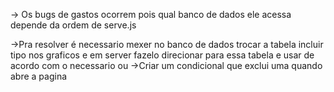 -> Os bugs de gastos ocorrem pois  qual banco de dados ele acessa depende da ordem de serve.js

->Pra resolver é necessario mexer no banco de dados trocar a tabela incluir tipo nos graficos e em server fazelo direcionar para essa tabela e usar de acordo com o necessario
  ou
->Criar um condicional que exclui uma quando abre a pagina
